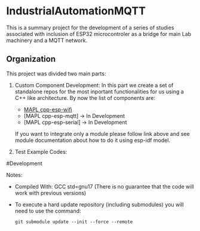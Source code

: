 # IndustrialAutomationMQTT

This is a summary project for the development of a series of studies associated with inclusion of ESP32 microcontroler as a bridge for main Lab machinery and a MQTT network.

## Organization

This project was divided two main parts:
1. Custom Component Development:
    In this part we create a set of standalone repos for the most inportant functionalities for us using a C++ like architecture. By now the list of components are:

    - [MAPL cpp-esp-wifi](https://github.com/MAPL-UFU/cpp-esp-wifi)
    - [MAPL cpp-esp-mqtt] -> In Development
    - [MAPL cpp-esp-serial] -> In Development

    If you want to integrate only a module please follow link above and see module documentation about how to do it using esp-idf model.

2. Test Example Codes:

#Development

Notes:

- Compiled With: GCC std=gnu17 (There is no guarantee that the code will work with previous versions)

- To execute a hard update repository (including submodules) you will need to use the command:

    ``` git submodule update --init --force --remote ```
